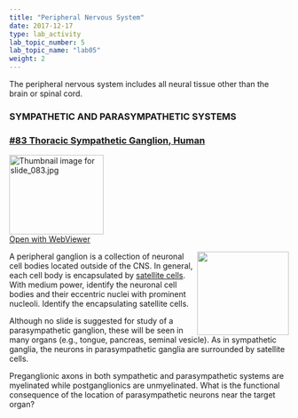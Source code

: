 ```yaml
---
title: "Peripheral Nervous System"
date: 2017-12-17
type: lab_activity
lab_topic_number: 5
lab_topic_name: "lab05"
weight: 2
---
```

<div class="entrybody">
						<p>The peripheral nervous system includes all neural tissue other than the brain or spinal cord.</p>

<h3><span class="caps">SYMPATHETIC AND PARASYMPATHETIC SYSTEMS</span></h3>

<h3><u>#83 Thoracic Sympathetic Ganglion, Human</u></h3>

<div class="thumbnail"> <a href="http://virtualslides.cumc.columbia.edu/83.svs/view.apml?" target="_blank"><img alt="Thumbnail image for slide_083.jpg" src="/assets/images/slide_083-thumb-170x143-1593.jpg" width="170" height="143" class="mt-image-left"></a><br><a href="http://virtualslides.cumc.columbia.edu/83.svs/view.apml?" target="_blank">Open with WebViewer</a></div>

<p><img src="/assets/images/83%20thoracic%20sympathetic%20ganglion.jpg" style="width:165px; height:150px; float:right;">A peripheral ganglion is a collection of neuronal cell bodies located outside of the <span class="caps">CNS. </span> In general, each cell body is encapsulated by <u>satellite cells</u>.  With medium power, identify the neuronal cell bodies and their eccentric nuclei with prominent nucleoli. Identify the encapsulating satellite cells.</p>

<p>Although no slide is suggested for study of a parasympathetic ganglion, these will be seen in many organs (e.g., tongue, pancreas, seminal vesicle).  As in sympathetic ganglia, the neurons in parasympathetic ganglia are surrounded by satellite cells.   </p>

<p>Preganglionic axons in both sympathetic and parasympathetic systems are myelinated while postganglionics are unmyelinated.  What is the functional consequence of the location of parasympathetic  neurons near the target organ? </p>
						
						
</div>
